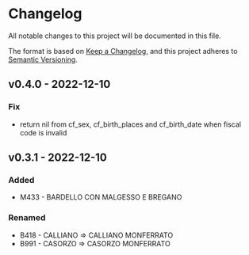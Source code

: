 # Changelog

All notable changes to this project will be documented in this file.

The format is based on [Keep a Changelog](https://keepachangelog.com/en/1.0.0/),
and this project adheres to [Semantic Versioning](https://semver.org/spec/v2.0.0.html).

## v0.4.0 - 2022-12-10

### Fix

- return nil from cf_sex, cf_birth_places and cf_birth_date when fiscal code is invalid

## v0.3.1 - 2022-12-10

### Added

- M433 - BARDELLO CON MALGESSO E BREGANO

### Renamed

- B418 - CALLIANO => CALLIANO MONFERRATO
- B991 - CASORZO => CASORZO MONFERRATO
